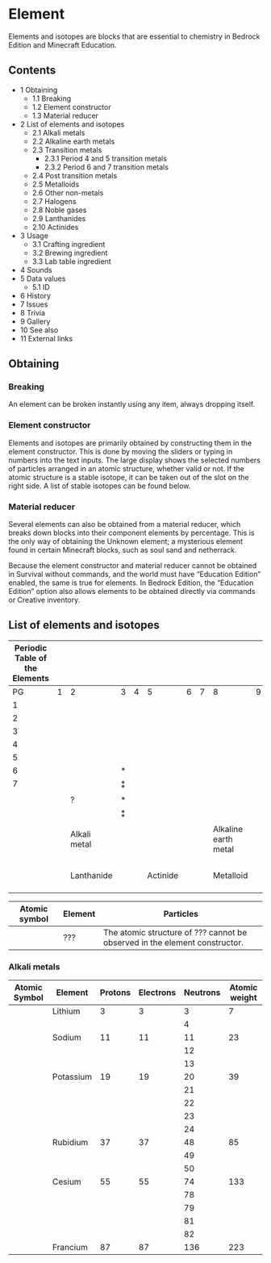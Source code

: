 # Element
Elements and isotopes are blocks that are essential to chemistry in Bedrock Edition and Minecraft Education.

## Contents
- 1 Obtaining
	- 1.1 Breaking
	- 1.2 Element constructor
	- 1.3 Material reducer
- 2 List of elements and isotopes
	- 2.1 Alkali metals
	- 2.2 Alkaline earth metals
	- 2.3 Transition metals
		- 2.3.1 Period 4 and 5 transition metals
		- 2.3.2 Period 6 and 7 transition metals
	- 2.4 Post transition metals
	- 2.5 Metalloids
	- 2.6 Other non-metals
	- 2.7 Halogens
	- 2.8 Noble gases
	- 2.9 Lanthanides
	- 2.10 Actinides
- 3 Usage
	- 3.1 Crafting ingredient
	- 3.2 Brewing ingredient
	- 3.3 Lab table ingredient
- 4 Sounds
- 5 Data values
	- 5.1 ID
- 6 History
- 7 Issues
- 8 Trivia
- 9 Gallery
- 10 See also
- 11 External links

## Obtaining
### Breaking
An element can be broken instantly using any item, always dropping itself.

### Element constructor
Elements and isotopes are primarily obtained by constructing them in the element constructor. This is done by moving the sliders or typing in numbers into the text inputs. The large display shows the selected numbers of particles arranged in an atomic structure, whether valid or not. If the atomic structure is a stable isotope, it can be taken out of the slot on the right side. A list of stable isotopes can be found below.

### Material reducer
Several elements can also be obtained from a material reducer, which breaks down blocks into their component elements by percentage. This is the only way of obtaining the Unknown element; a mysterious element found in certain Minecraft blocks, such as soul sand and netherrack.

Because the element constructor and material reducer cannot be obtained in Survival without commands, and the world must have “Education Edition” enabled, the same is true for elements. In Bedrock Edition, the “Education Edition” option also allows elements to be obtained directly via commands or Creative inventory.

## List of elements and isotopes
| Periodic Table of the Elements |   |              |   |   |          |   |   |                      |   |    |    |                  |    |    |         |    |    |                       |
|--------------------------------|---|--------------|---|---|----------|---|---|----------------------|---|----|----|------------------|----|----|---------|----|----|-----------------------|
| PG                             | 1 | 2            | 3 | 4 | 5        | 6 | 7 | 8                    | 9 | 10 | 11 | 12               | 13 | 14 | 15      | 16 | 17 | 18                    |
| 1                              |   |              |   |   |          |   |   |                      |   |    |    |                  |    |    |         |    |    |                       |
| 2                              |   |              |   |   |          |   |   |                      |   |    |    |                  |    |    |         |    |    |                       |
| 3                              |   |              |   |   |          |   |   |                      |   |    |    |                  |    |    |         |    |    |                       |
| 4                              |   |              |   |   |          |   |   |                      |   |    |    |                  |    |    |         |    |    |                       |
| 5                              |   |              |   |   |          |   |   |                      |   |    |    |                  |    |    |         |    |    |                       |
| 6                              |   |              | * |   |          |   |   |                      |   |    |    |                  |    |    |         |    |    |                       |
| 7                              |   |              | ⁑ |   |          |   |   |                      |   |    |    |                  |    |    |         |    |    |                       |
|                                |   |              |   |   |          |   |   |                      |   |    |    |                  |    |    |         |    |    |                       |
|                                |   | ?            | * |   |          |   |   |                      |   |    |    |                  |    |    |         |    |    |                       |
|                                |   |              | ⁑ |   |          |   |   |                      |   |    |    |                  |    |    |         |    |    |                       |
|                                |   |              |   |   |          |   |   |                      |   |    |    |                  |    |    |         |    |    |                       |
|                                |   | Alkali metal |   |   |          |   |   | Alkaline earth metal |   |    |    | Transition metal |    |    |         |    |    | Post transition metal |
|                                |   |              |   |   |          |   |   |                      |   |    |    |                  |    |    |         |    |    |                       |
|                                |   | Lanthanide   |   |   | Actinide |   |   | Metalloid            |   |    |    | Other non-metal  |    |    | Halogen |    |    | Noble gas             |



| Atomic symbol | Element | Particles                                                                  |
|---------------|---------|----------------------------------------------------------------------------|
|               | ???     | The atomic structure of ??? cannot be observed in the element constructor. |

### Alkali metals
| Atomic Symbol | Element   | Protons | Electrons | Neutrons | Atomic weight |
|---------------|-----------|---------|-----------|----------|---------------|
|               | Lithium   | 3       | 3         | 3        | 7             |
|               |           |         |           | 4        |               |
|               | Sodium    | 11      | 11        | 11       | 23            |
|               |           |         |           | 12       |               |
|               |           |         |           | 13       |               |
|               | Potassium | 19      | 19        | 20       | 39            |
|               |           |         |           | 21       |               |
|               |           |         |           | 22       |               |
|               |           |         |           | 23       |               |
|               |           |         |           | 24       |               |
|               | Rubidium  | 37      | 37        | 48       | 85            |
|               |           |         |           | 49       |               |
|               |           |         |           | 50       |               |
|               | Cesium    | 55      | 55        | 74       | 133           |
|               |           |         |           | 78       |               |
|               |           |         |           | 79       |               |
|               |           |         |           | 81       |               |
|               |           |         |           | 82       |               |
|               | Francium  | 87      | 87        | 136      | 223           |



